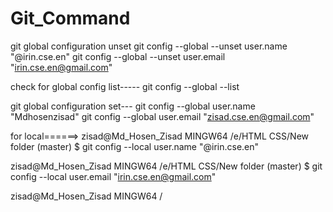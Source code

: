 # Git_Command
git global configuration unset
git config --global --unset user.name "@irin.cse.en"
git config --global --unset user.email "irin.cse.en@gmail.com"

check for global config list-----
git config --global --list

git global configuration set---
git config --global user.name "Mdhosenzisad"
git config --global user.email "zisad.cse.en@gmail.com"


for local======>
zisad@Md_Hosen_Zisad MINGW64 /e/HTML CSS/New folder (master)
$ git config --local user.name "@irin.cse.en"

zisad@Md_Hosen_Zisad MINGW64 /e/HTML CSS/New folder (master)
$ git config --local user.email "irin.cse.en@gmail.com"

zisad@Md_Hosen_Zisad MINGW64 /


